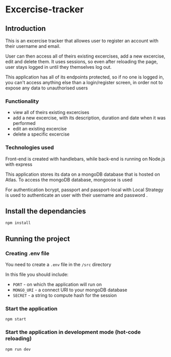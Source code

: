 # Excercise-tracker
## Introduction
This is an excercise tracker that allowes user to register an account with their username and email. 

User can then access all of theirs existing excercises, add a new excercise, edit and delete them. It uses sessions, so even after reloading the page, user stays logged in until they themselves log out. 

This application has all of its endpoints protected, so if no one is logged in, you can't access anything else than a login/register screen, in order not to expose any data to unauthorised users

### Functionality
- view all of theirs existing excercises
- add a new excercise, with its description, duration and date when it was performed
- edit an existing excercise
- delete a specific excercise
### Technologies used
Front-end is created with handlebars, while back-end is running on Node.js with express

This application stores its data on a mongoDB database that is hosted on Atlas. To access the mongoDB database, mongoose is used

For authentication bcrypt, passport and passport-local with Local Strategy is used to authenticate an user with their username and password .


## Install the dependancies
```
npm install
``` 
## Running the project

### Creating .env file
You need to create a `.env` file in the `/src` directory

In this file you should include:
- `PORT` - on which the application will run on
- `MONGO_URI` - a connect URI to your mongoDB database
- `SECRET` - a string to compute hash for the session
  
### Start the application 
```
npm start
```
### Start the application in development mode (hot-code reloading)
```
npm run dev
```
